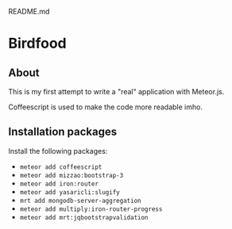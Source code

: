 README.md
# Birdfood

## About
This is my first attempt to write a "real" application with Meteor.js.

Coffeescript is used to make the code more readable imho.

## Installation packages
Install the following packages:

* `meteor add coffeescript`
* `meteor add mizzao:bootstrap-3`
* `meteor add iron:router`
* `meteor add yasaricli:slugify`
* `mrt add mongodb-server-aggregation`
* `meteor add multiply:iron-router-progress`
* `meteor add mrt:jqbootstrapvalidation`